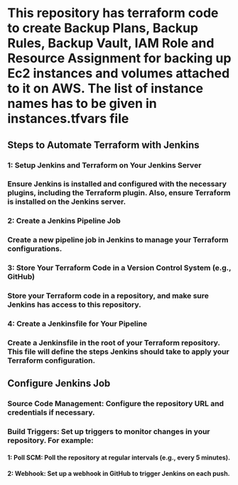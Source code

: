 # This repository has terraform code to create Backup Plans, Backup Rules, Backup Vault, IAM Role and Resource Assignment for backing up Ec2 instances and volumes attached to it on AWS. The list of instance names has to be given in instances.tfvars file
## Steps to Automate Terraform with Jenkins
### 1: Setup Jenkins and Terraform on Your Jenkins Server
### Ensure Jenkins is installed and configured with the necessary plugins, including the Terraform plugin. Also, ensure Terraform is installed on the Jenkins server.

### 2: Create a Jenkins Pipeline Job
### Create a new pipeline job in Jenkins to manage your Terraform configurations.

### 3: Store Your Terraform Code in a Version Control System (e.g., GitHub)
### Store your Terraform code in a repository, and make sure Jenkins has access to this repository.

### 4: Create a Jenkinsfile for Your Pipeline
### Create a Jenkinsfile in the root of your Terraform repository. This file will define the steps Jenkins should take to apply your Terraform configuration.

## Configure Jenkins Job
### Source Code Management: Configure the repository URL and credentials if necessary.
### Build Triggers: Set up triggers to monitor changes in your repository. For example:
#### 1: Poll SCM: Poll the repository at regular intervals (e.g., every 5 minutes).
#### 2: Webhook: Set up a webhook in GitHub to trigger Jenkins on each push.